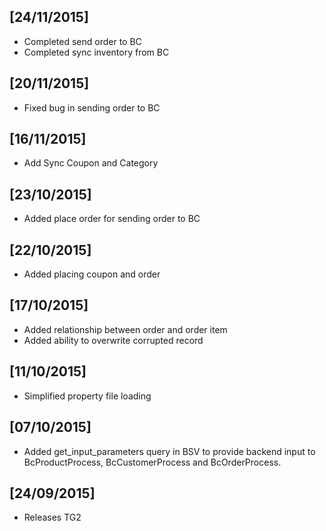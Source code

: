 ## [24/11/2015]
- Completed send order to BC
- Completed sync inventory from BC

## [20/11/2015]
- Fixed bug in sending order to BC

## [16/11/2015]
- Add Sync Coupon and Category

## [23/10/2015]
- Added place order for sending order to BC

## [22/10/2015]
- Added placing coupon and order

## [17/10/2015]
- Added relationship between order and order item
- Added ability to overwrite corrupted record

## [11/10/2015]
- Simplified property file loading

## [07/10/2015]
- Added get_input_parameters query in BSV to provide backend input to BcProductProcess, BcCustomerProcess and BcOrderProcess.

## [24/09/2015]
- Releases TG2